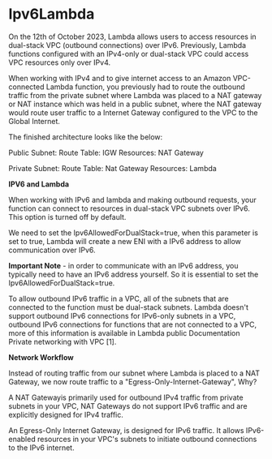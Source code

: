 # Ipv6Lambda

On the 12th of October 2023, Lambda allows users to access resources in dual-stack VPC (outbound connections)  over IPv6. Previously, Lambda functions configured with an IPv4-only or dual-stack VPC could access VPC resources only over IPv4.

When working with IPv4 and to give internet access to an Amazon VPC-connected Lambda function, you previously had to route the outbound traffic from the private subnet where Lambda was placed to a NAT gateway or NAT instance which was held in a public subnet, where the NAT gateway would route user traffic to a Internet Gateway configured to the VPC to the Global Internet. 

The finished architecture looks like the below:

Public Subnet:
Route Table:
IGW
    Resources:
 NAT Gateway

Private Subnet:
Route Table:
Nat Gateway
Resources:
 Lambda

**IPV6 and Lambda**

When working with IPv6 and lambda and making outbound requests, your function can connect to resources in dual-stack VPC subnets over IPv6. This option is turned off by default.  

We need to set the Ipv6AllowedForDualStack=true, when this parameter is set to true, Lambda will create a new ENI with a IPv6 address to allow communication over IPv6. 

**Important Note** - in order to communicate with an IPv6 address, you typically need to have an IPv6 address yourself. So it is essential to set the Ipv6AllowedForDualStack=true. 

To allow outbound IPv6 traffic in a VPC, all of the subnets that are connected to the function must be dual-stack subnets. Lambda doesn't support outbound IPv6 connections for IPv6-only subnets in a VPC, outbound IPv6 connections for functions that are not connected to a VPC, more of this information is available in Lambda public Documentation Private networking with VPC [1].

**Network Workflow**

Instead of routing traffic from our subnet where Lambda is placed to a NAT Gateway, we now route traffic to a "Egress-Only-Internet-Gateway",  Why?

A NAT Gatewayis primarily used for outbound IPv4 traffic from private subnets in your VPC, NAT Gateways do not support IPv6 traffic and are explicitly designed for IPv4 traffic.

An Egress-Only Internet Gateway, is designed for IPv6 traffic. It allows IPv6-enabled resources in your VPC's subnets to initiate outbound connections to the IPv6 internet. 
